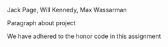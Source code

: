 Jack Page, Will Kennedy, Max Wassarman

Paragraph about project

We have adhered to the honor code in this assignment
